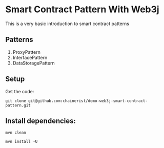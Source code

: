 # Smart Contract Pattern With Web3j

<p> This is a very basic introduction to smart contract patterns </p>

## Patterns

1. ProxyPattern
2. InterfacePattern
3. DataStoragePattern
   

## Setup
Get the code:

```
git clone git@github.com:chainerist/demo-web3j-smart-contract-pattern.git

```




## Install dependencies:

```
mvn clean

```

```
mvn install -U 

```
